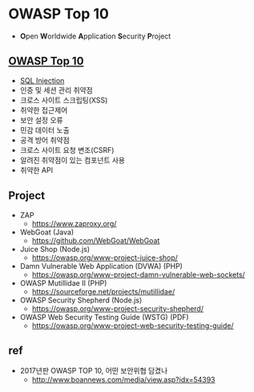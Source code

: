# OWASP Top 10
- **O**pen **W**orldwide **A**pplication **S**ecurity **P**roject

## [OWASP Top 10](https://owasp.org/www-project-top-ten/)
- [SQL Injection](/mib/owasp/sqlinjection)
- 인증 및 세션 관리 취약점
- 크로스 사이트 스크립팅(XSS)
- 취약한 접근제어
- 보안 설정 오류
- 민감 데이터 노출
- 공격 방어 취약점
- 크로스 사이트 요청 변조(CSRF)
- 알려진 취약점이 있는 컴포넌트 사용
- 취약한 API

## Project
- ZAP
  - https://www.zaproxy.org/
- WebGoat (Java)
  - https://github.com/WebGoat/WebGoat
- Juice Shop (Node.js)
  - https://owasp.org/www-project-juice-shop/
- Damn Vulnerable Web Application (DVWA) (PHP)
  - https://owasp.org/www-project-damn-vulnerable-web-sockets/
- OWASP Mutillidae II (PHP)
  - https://sourceforge.net/projects/mutillidae/
- OWASP Security Shepherd (Node.js)
  - https://owasp.org/www-project-security-shepherd/
- OWASP Web Security Testing Guide (WSTG) (PDF)
  - https://owasp.org/www-project-web-security-testing-guide/

## ref
- 2017년판 OWASP TOP 10, 어떤 보안위협 담겼나
  - http://www.boannews.com/media/view.asp?idx=54393
